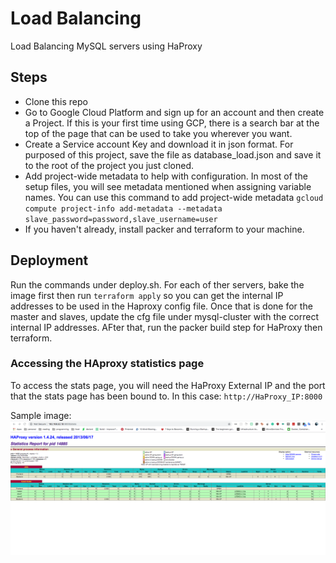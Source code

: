 # Load Balancing

Load Balancing MySQL servers using HaProxy

## Steps
- Clone this repo
- Go to Google Cloud Platform and sign up for an account and then create a Project. If this is your first time using GCP, there is a search bar at the top
of the page that can be used to take you wherever you want. 
- Create a Service account Key and download it in json format. For purposed of this project, save the file as database_load.json and save it to the root of the project you just cloned.
- Add project-wide metadata to help with configuration. In most of the setup files, you will see metadata mentioned when assigning variable names. You can use this command 
to add project-wide metadata `gcloud compute project-info add-metadata --metadata slave_password=password,slave_username=user`
- If you haven't already, install packer and terraform to your machine.

## Deployment
Run the commands under deploy.sh. For each of ther servers, bake the image first then run `terraform apply` so you can get the internal IP addresses to be used in the Haproxy config file.
Once that is done for the master and slaves, update the cfg file under mysql-cluster with the correct internal IP addresses. AFter that, run the packer build step for HaProxy then terraform.

### Accessing the HAproxy statistics page
To access the stats page, you will need the HaProxy External IP and the port that the stats page has been bound to. In this case: `http://HaProxy_IP:8000`

Sample image:
![haproxy stats](images/haprxy.png?raw=true "haproxy stats")